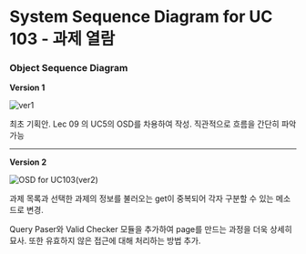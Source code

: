# System Sequence Diagram for UC 103 - 과제 열람

### Object Sequence Diagram

__Version 1__

![ver1](https://user-images.githubusercontent.com/51692363/117979277-b0908300-b36d-11eb-9bd3-008a57ef969f.JPG)

최초 기획안.  Lec 09 의 UC5의 OSD를 차용하여 작성. 직관적으로 흐름을 간단히 파악가능

-------

__Version 2__

![OSD for UC103(ver2)](https://user-images.githubusercontent.com/51692363/118135553-2401c580-b43e-11eb-9444-f40144541be4.JPG)



과제 목록과 선택한 과제의 정보를 불러오는 get이 중복되어 각자 구분할 수 있는 메소드로 변경.

Query Paser와 Valid Checker 모듈을 추가하여 page를 만드는 과정을 더욱 상세히 묘사. 또한 유효하지 않은 접근에 대해 처리하는 방법 추가.